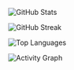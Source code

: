 ![GitHub Stats](https://github-readme-stats.vercel.app/api?username=Senyoj&show_icons=true&theme=radical)

![GitHub Streak](https://github-readme-streak-stats.herokuapp.com/?user=Senyoj&theme=dark)

![Top Languages](https://github-readme-stats.vercel.app/api/top-langs/?username=Senyoj&layout=compact&theme=dark)

![Activity Graph](https://activity-graph.herokuapp.com/graph?username=Senyoj&bg_color=1F222E&color=F8D866&line=F85D7F&point=FFFFFF&hide_border=true)

